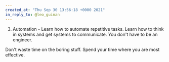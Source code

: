 ```yaml
---
created_at: "Thu Sep 30 13:56:18 +0000 2021"
in_reply_to: @leo_guinan
---
```


3. Automation - Learn how to automate repetitive tasks. Learn how to think in systems and get systems to communicate. You don't have to be an engineer.

Don't waste time on the boring stuff. Spend your time where you are most effective.